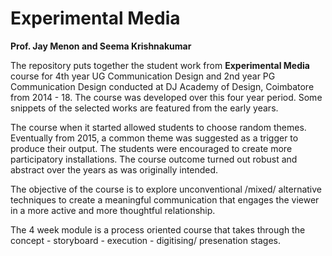 # Experimental Media
**Prof. Jay Menon and Seema Krishnakumar**

The repository puts together the student work from **Experimental Media** course for 4th year UG Communication Design and 2nd year PG Communication Design conducted at DJ Academy of Design, Coimbatore from 2014 - 18. The course was developed over this four year period. Some snippets of the selected works are featured from the early years.

The course when it started allowed students to choose random themes. Eventually from 2015, a common theme was suggested as a trigger to produce their output. The students were encouraged to create more participatory installations. The course outcome turned out robust and abstract over the years as was originally intended. 

The objective of the course is to explore unconventional /mixed/ alternative techniques to create a meaningful communication that engages the viewer in a more active and more thoughtful relationship.

The 4 week module is a process oriented course that takes through the concept - storyboard - execution - digitising/ presenation stages.
